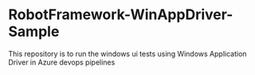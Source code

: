 # RobotFramework-WinAppDriver-Sample
This repository is to run the windows ui tests using Windows Application Driver in Azure devops pipelines
